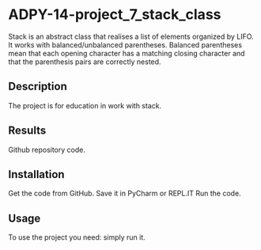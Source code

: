 # ADPY-14-project_7_stack_class

 Stack is an abstract class that realises a list of elements organized by LIFO. It works with balanced/unbalanced parentheses.
    Balanced parentheses mean that each opening character has a matching closing character and that the parenthesis pairs are correctly nested.

## Description

The project is for education in work with stack.

## Results

Github repository code.

## Installation

Get the code from GitHub. Save it in PyCharm or REPL.IT Run the code.

## Usage

To use the project you need: simply run it.